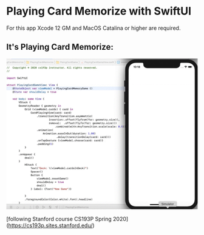 # Playing Card Memorize with SwiftUI

For this app Xcode 12 GM and MacOS Catalina or higher are required.
## It's Playing Card Memorize:
 
![PlayingCard Memorize](NewGame.gif)

[following Stanford course CS193P Spring 2020] (https://cs193p.sites.stanford.edu/)
